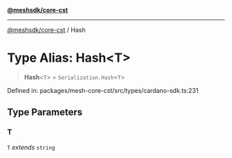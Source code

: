 [**@meshsdk/core-cst**](../README.md)

***

[@meshsdk/core-cst](../globals.md) / Hash

# Type Alias: Hash\<T\>

> **Hash**\<`T`\> = `Serialization.Hash`\<`T`\>

Defined in: packages/mesh-core-cst/src/types/cardano-sdk.ts:231

## Type Parameters

### T

`T` *extends* `string`
